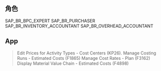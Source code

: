 ## 角色
SAP_BR_BPC_EXPERT
SAP_BR_PURCHASER
SAP_BR_INVENTORY_ACCOUNTANT
SAP_BR_OVERHEAD_ACCOUNTANT
## App
> Edit Prices for Activity Types - Cost Centers (KP26).
> Manage Costing Runs - Estimated Costs (F1865)
> Manage Cost Rates - Plan (F3162)
> Display Material Value Chain - Estimated Costs (F4898)